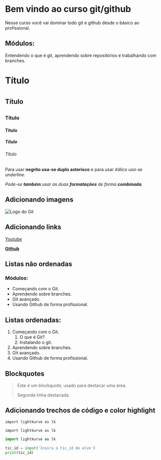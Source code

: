 # Bem vindo ao curso git/github
Nesse curso você vai dominar todo git e github desde o básico ao profissional.

## Módulos:
Entendendo o que é git, aprendendo sobre repositórios e trabalhando com branches.

# Título <h1>
## Título <h2>
### Título <h3>
#### Título <h4>
##### Título <h5>
###### Título <h6>


Para usar **negrito usa-se duplo asterisco** e para usar _itálico usa-se underline_.

_Pode-se **também** usar as duas **formatações** de forma **combinada**._

## Adicionando imagens
![Logo do Git](https://sergioprado.org/wp-content/uploads/2018/03/git-logo2-768x362.jpeg)

## Adicionando links
[Youtube](https://www.youtube.com)

[**Github**](https://github.com/Josafary)


## Listas não ordenadas
### Módulos:
* Começando com o Git.
* Aprendendo sobre branches.
* Git avançado.
* Usando Github de forma profissional.

## Listas ordenadas:
1. Começando com o Git.
    1. O que é Git?
    2. Instalando o git.
2. Aprendendo sobre branches.
3. Git avançado.
4. Usando Github de forma profissional.


## Blockquotes
> Este é um blockquote, usado para destacar uma área.
>
> Segunda linha destacada.


## Adicionando trechos de código e color highlight
```import lightkurve as lk```

``````
import lightkurve as lk
``````

``````py
import lightkurve as lk

tic_id = input('Insira o tic_id do alvo')
print(tic_id)
``````
